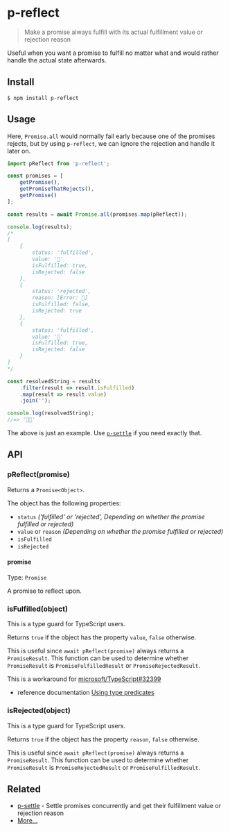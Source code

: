 # p-reflect

> Make a promise always fulfill with its actual fulfillment value or rejection reason

Useful when you want a promise to fulfill no matter what and would rather handle the actual state afterwards.

## Install

```
$ npm install p-reflect
```

## Usage

Here, `Promise.all` would normally fail early because one of the promises rejects, but by using `p-reflect`, we can ignore the rejection and handle it later on.

```js
import pReflect from 'p-reflect';

const promises = [
	getPromise(),
	getPromiseThatRejects(),
	getPromise()
];

const results = await Promise.all(promises.map(pReflect));

console.log(results);
/*
[
	{
		status: 'fulfilled',
		value: '🦄'
		isFulfilled: true,
		isRejected: false
	},
	{
		status: 'rejected',
		reason: [Error: 👹]
		isFulfilled: false,
		isRejected: true
	},
	{
		status: 'fulfilled',
		value: '🐴'
		isFulfilled: true,
		isRejected: false
	}
]
*/

const resolvedString = results
	.filter(result => result.isFulfilled)
	.map(result => result.value)
	.join('');

console.log(resolvedString);
//=> '🦄🐴'
```

The above is just an example. Use [`p-settle`](https://github.com/sindresorhus/p-settle) if you need exactly that.

## API

### pReflect(promise)

Returns a `Promise<Object>`.

The object has the following properties:

- `status` *('fulfilled' or 'rejected', Depending on whether the promise fulfilled or rejected)*
- `value` or `reason` *(Depending on whether the promise fulfilled or rejected)*
- `isFulfilled`
- `isRejected`

#### promise

Type: `Promise`

A promise to reflect upon.

### isFulfilled(object)

This is a type guard for TypeScript users.

Returns `true` if the object has the property `value`, `false` otherwise.

This is useful since `await pReflect(promise)` always returns a `PromiseResult`. This function can be used to determine whether `PromiseResult` is `PromiseFulfilledResult` or `PromiseRejectedResult`.

This is a workaround for [microsoft/TypeScript#32399](https://github.com/microsoft/TypeScript/issues/32399)
- reference documentation [Using type predicates](https://www.typescriptlang.org/docs/handbook/2/narrowing.html)

### isRejected(object)

This is a type guard for TypeScript users.

Returns `true` if the object has the property `reason`, `false` otherwise.

This is useful since `await pReflect(promise)` always returns a `PromiseResult`. This function can be used to determine whether `PromiseResult` is `PromiseRejectedResult` or `PromiseFulfilledResult`.

## Related

- [p-settle](https://github.com/sindresorhus/p-settle) - Settle promises concurrently and get their fulfillment value or rejection reason
- [More…](https://github.com/sindresorhus/promise-fun)
